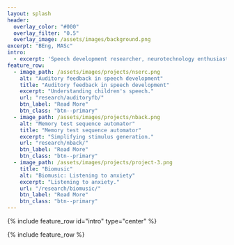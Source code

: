 ```yaml
---
layout: splash
header:
  overlay_color: "#000"
  overlay_filter: "0.5"
  overlay_image: /assets/images/background.png
excerpt: "BEng, MASc"
intro:
  - excerpt: 'Speech development researcher, neurotechnology enthusiast, signal processing nerd.'
feature_row:
  - image_path: /assets/images/projects/nserc.png
    alt: "Auditory feedback in speech development"
    title: "Auditory feedback in speech development"
    excerpt: "Understanding children's speech."
    url: "research/auditoryfb/"
    btn_label: "Read More"
    btn_class: "btn--primary"
  - image_path: /assets/images/projects/nback.png
    alt: "Memory test sequence automator"
    title: "Memory test sequence automator"
    excerpt: "Simplifying stimulus generation."
    url: "research/nback/"
    btn_label: "Read More"
    btn_class: "btn--primary"    
  - image_path: /assets/images/projects/project-3.png
    title: "Biomusic"
    alt: "Biomusic: Listening to anxiety"
    excerpt: "Listening to anxiety."
    url: "/research/biomusic/"
    btn_label: "Read More"
    btn_class: "btn--primary"
---
```


{% include feature_row id="intro" type="center" %}

{% include feature_row %}

